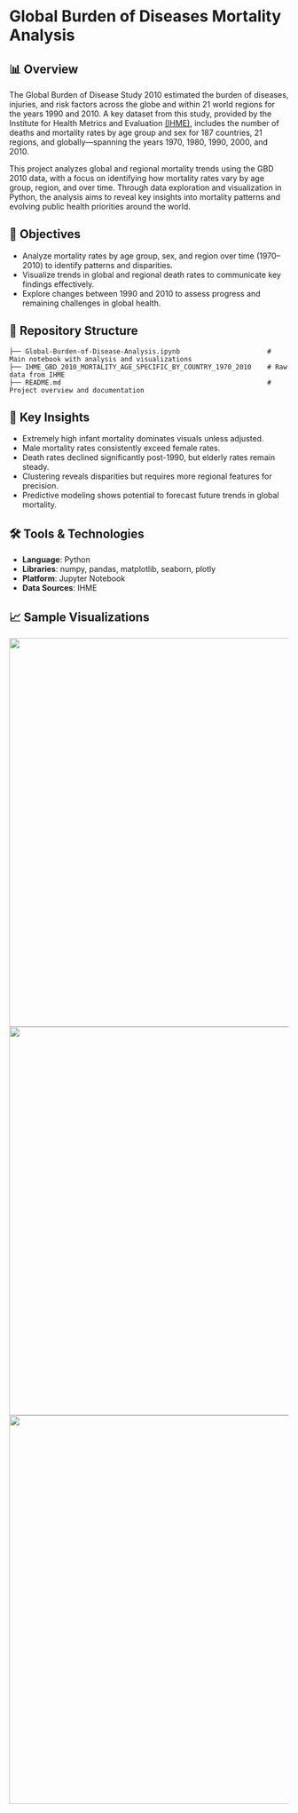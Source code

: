 # Global Burden of Diseases Mortality Analysis

## 📊 Overview
The Global Burden of Disease Study 2010 estimated the burden of diseases, injuries, and risk factors across the globe and within 21 world regions for the years 1990 and 2010. A key dataset from this study, provided by the Institute for Health Metrics and Evaluation [(IHME)](https://ghdx.healthdata.org/record/ihme-data/gbd-2010-mortality-results-1970-2010), includes the number of deaths and mortality rates by age group and sex for 187 countries, 21 regions, and globally—spanning the years 1970, 1980, 1990, 2000, and 2010.

This project analyzes global and regional mortality trends using the GBD 2010 data, with a focus on identifying how mortality rates vary by age group, region, and over time. Through data exploration and visualization in Python, the analysis aims to reveal key insights into mortality patterns and evolving public health priorities around the world.

## 🎯 Objectives  
- Analyze mortality rates by age group, sex, and region over time (1970–2010) to identify patterns and disparities.
- Visualize trends in global and regional death rates to communicate key findings effectively.
- Explore changes between 1990 and 2010 to assess progress and remaining challenges in global health.

## 📁 Repository Structure  
```
├── Global-Burden-of-Disease-Analysis.ipynb                      # Main notebook with analysis and visualizations
├── IHME_GBD_2010_MORTALITY_AGE_SPECIFIC_BY_COUNTRY_1970_2010    # Raw data from IHME
├── README.md                                                    # Project overview and documentation
```

## 🧠 Key Insights
- Extremely high infant mortality dominates visuals unless adjusted.
- Male mortality rates consistently exceed female rates.
- Death rates declined significantly post-1990, but elderly rates remain steady.
- Clustering reveals disparities but requires more regional features for precision.
- Predictive modeling shows potential to forecast future trends in global mortality.

## 🛠 Tools & Technologies  
- **Language**: Python  
- **Libraries**: numpy, pandas, matplotlib, seaborn, plotly  
- **Platform**: Jupyter Notebook  
- **Data Sources**: IHME

## 📈 Sample Visualizations  
<img src="https://github.com/user-attachments/assets/f538d7cb-898a-4d24-95be-3f1e1f22d803" width="700" /><br>
<img src="https://github.com/user-attachments/assets/0a26c077-fa2b-4164-9d1e-4d84b753c55d" width="700" /><br>
<img src="https://github.com/user-attachments/assets/25c0651f-8802-46a3-a03a-6ac39c74c4db" width="700" />
